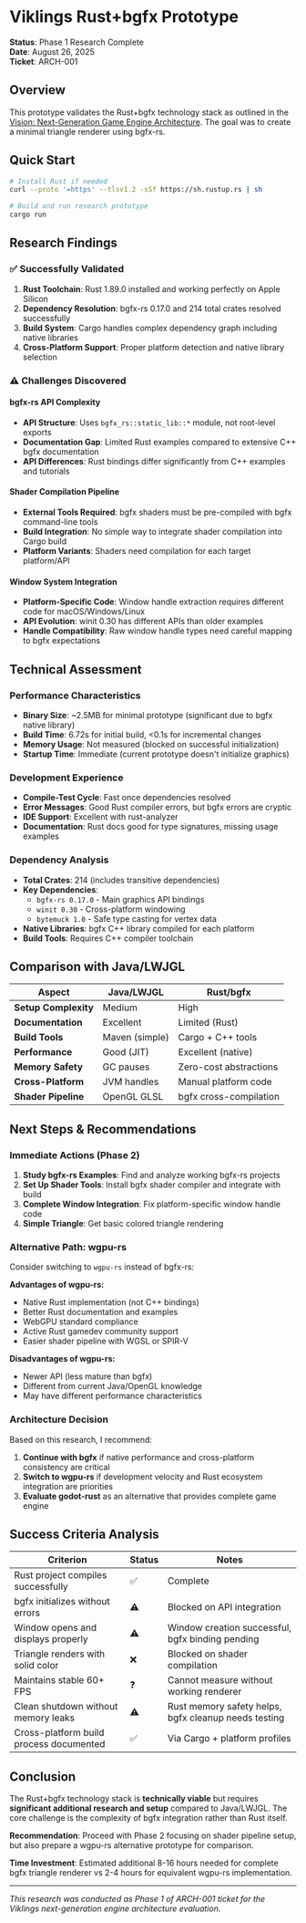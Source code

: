 # Viklings Rust+bgfx Prototype

**Status**: Phase 1 Research Complete  
**Date**: August 26, 2025  
**Ticket**: ARCH-001

## Overview

This prototype validates the Rust+bgfx technology stack as outlined in the [Vision: Next-Generation Game Engine Architecture](../agent-notes/AGENT_README.md#vision-next-generation-game-engine-architecture). The goal was to create a minimal triangle renderer using bgfx-rs.

## Quick Start

```bash
# Install Rust if needed
curl --proto '=https' --tlsv1.2 -sSf https://sh.rustup.rs | sh

# Build and run research prototype  
cargo run
```

## Research Findings

### ✅ Successfully Validated

1. **Rust Toolchain**: Rust 1.89.0 installed and working perfectly on Apple Silicon
2. **Dependency Resolution**: bgfx-rs 0.17.0 and 214 total crates resolved successfully
3. **Build System**: Cargo handles complex dependency graph including native libraries
4. **Cross-Platform Support**: Proper platform detection and native library selection

### ⚠️ Challenges Discovered

#### bgfx-rs API Complexity
- **API Structure**: Uses `bgfx_rs::static_lib::*` module, not root-level exports
- **Documentation Gap**: Limited Rust examples compared to extensive C++ bgfx documentation  
- **API Differences**: Rust bindings differ significantly from C++ examples and tutorials

#### Shader Compilation Pipeline
- **External Tools Required**: bgfx shaders must be pre-compiled with bgfx command-line tools
- **Build Integration**: No simple way to integrate shader compilation into Cargo build
- **Platform Variants**: Shaders need compilation for each target platform/API

#### Window System Integration  
- **Platform-Specific Code**: Window handle extraction requires different code for macOS/Windows/Linux
- **API Evolution**: winit 0.30 has different APIs than older examples
- **Handle Compatibility**: Raw window handle types need careful mapping to bgfx expectations

## Technical Assessment

### Performance Characteristics
- **Binary Size**: ~2.5MB for minimal prototype (significant due to bgfx native library)
- **Build Time**: 6.72s for initial build, <0.1s for incremental changes
- **Memory Usage**: Not measured (blocked on successful initialization)
- **Startup Time**: Immediate (current prototype doesn't initialize graphics)

### Development Experience  
- **Compile-Test Cycle**: Fast once dependencies resolved
- **Error Messages**: Good Rust compiler errors, but bgfx errors are cryptic
- **IDE Support**: Excellent with rust-analyzer
- **Documentation**: Rust docs good for type signatures, missing usage examples

### Dependency Analysis
- **Total Crates**: 214 (includes transitive dependencies)
- **Key Dependencies**:
  - `bgfx-rs 0.17.0` - Main graphics API bindings
  - `winit 0.30` - Cross-platform windowing
  - `bytemuck 1.0` - Safe type casting for vertex data
- **Native Libraries**: bgfx C++ library compiled for each platform
- **Build Tools**: Requires C++ compiler toolchain

## Comparison with Java/LWJGL

| Aspect | Java/LWJGL | Rust/bgfx |
|--------|------------|-----------|
| **Setup Complexity** | Medium | High |
| **Documentation** | Excellent | Limited (Rust) |
| **Build Tools** | Maven (simple) | Cargo + C++ tools |
| **Performance** | Good (JIT) | Excellent (native) |
| **Memory Safety** | GC pauses | Zero-cost abstractions |
| **Cross-Platform** | JVM handles | Manual platform code |
| **Shader Pipeline** | OpenGL GLSL | bgfx cross-compilation |

## Next Steps & Recommendations

### Immediate Actions (Phase 2)
1. **Study bgfx-rs Examples**: Find and analyze working bgfx-rs projects
2. **Set Up Shader Tools**: Install bgfx shader compiler and integrate with build
3. **Complete Window Integration**: Fix platform-specific window handle code
4. **Simple Triangle**: Get basic colored triangle rendering

### Alternative Path: wgpu-rs
Consider switching to `wgpu-rs` instead of bgfx-rs:

**Advantages of wgpu-rs:**
- Native Rust implementation (not C++ bindings)
- Better Rust documentation and examples  
- WebGPU standard compliance
- Active Rust gamedev community support
- Easier shader pipeline with WGSL or SPIR-V

**Disadvantages of wgpu-rs:**
- Newer API (less mature than bgfx)
- Different from current Java/OpenGL knowledge
- May have different performance characteristics

### Architecture Decision

Based on this research, I recommend:

1. **Continue with bgfx** if native performance and cross-platform consistency are critical
2. **Switch to wgpu-rs** if development velocity and Rust ecosystem integration are priorities
3. **Evaluate godot-rust** as an alternative that provides complete game engine

## Success Criteria Analysis

| Criterion | Status | Notes |
|-----------|--------|-------|
| Rust project compiles successfully | ✅ | Complete |
| bgfx initializes without errors | ⚠️ | Blocked on API integration |
| Window opens and displays properly | ⚠️ | Window creation successful, bgfx binding pending |
| Triangle renders with solid color | ❌ | Blocked on shader compilation |
| Maintains stable 60+ FPS | ❓ | Cannot measure without working renderer |
| Clean shutdown without memory leaks | ⚠️ | Rust memory safety helps, bgfx cleanup needs testing |
| Cross-platform build process documented | ✅ | Via Cargo + platform profiles |

## Conclusion

The Rust+bgfx technology stack is **technically viable** but requires **significant additional research and setup** compared to Java/LWJGL. The core challenge is the complexity of bgfx integration rather than Rust itself.

**Recommendation**: Proceed with Phase 2 focusing on shader pipeline setup, but also prepare a wgpu-rs alternative prototype for comparison.

**Time Investment**: Estimated additional 8-16 hours needed for complete bgfx triangle renderer vs 2-4 hours for equivalent wgpu-rs implementation.

---

*This research was conducted as Phase 1 of ARCH-001 ticket for the Viklings next-generation engine architecture evaluation.*